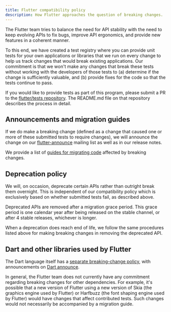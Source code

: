 ```yaml
---
title: Flutter compatibility policy
description: How Flutter approaches the question of breaking changes.
---
```


The Flutter team tries to balance the need for API stability with the
need to keep evolving APIs to fix bugs, improve API ergonomics,
and provide new features in a coherent manner.

To this end, we have created a test registry where you can provide
unit tests for your own applications or libraries that we run
on every change to help us track changes that would break
existing applications. Our commitment is that we won't make any
changes that break these tests without working with the developers of
those tests to (a) determine if the change is sufficiently valuable,
and (b) provide fixes for the code so that the tests continue to pass.

If you would like to provide tests as part of this program, please
submit a PR to the [flutter/tests repository][]. The README.md file on
that repository describes the process in detail.


## Announcements and migration guides

If we do make a breaking change (defined as a change that caused one
or more of these submitted tests to require changes), we will announce
the change on our [flutter-announce][]
mailing list as well as in our release notes.

We provide a list of [guides for migrating code][] affected by
breaking changes.


## Deprecation policy

We will, on occasion, deprecate certain APIs rather than outright
break them overnight. This is independent of our compatibility policy
which is exclusively based on whether submitted tests fail, as
described above.

Deprecated APIs are removed after a migration grace period. This grace
period is one calendar year after being released on the stable channel,
or after 4 stable releases, whichever is longer.

When a deprecation does reach end of life, we follow the same procedures
listed above for making breaking changes in removing the deprecated API.


## Dart and other libraries used by Flutter

The Dart language itself has a [separate breaking-change policy],
with announcements on [Dart announce][].

In general, the Flutter team does not currently have any commitment
regarding breaking changes for other dependencies. For example,
it's possible that a new version of Flutter using a new version of Skia
(the graphics engine used by Flutter) or Harfbuzz (the font shaping
engine used by Flutter) would have changes that affect contributed
tests. Such changes would not necessarily be accompanied by a
migration guide.


[flutter/tests repository]: {{site.github}}/flutter/tests
[flutter-announce]: {{site.groups}}/forum/#!forum/flutter-announce
[guides for migrating code]: {{site.url}}/release/breaking-changes
[separate breaking-change policy]: {{site.github}}/dart-lang/sdk/blob/master/docs/process/breaking-changes.md
[Dart announce]: https://groups.google.com/a/dartlang.org/g/announce
